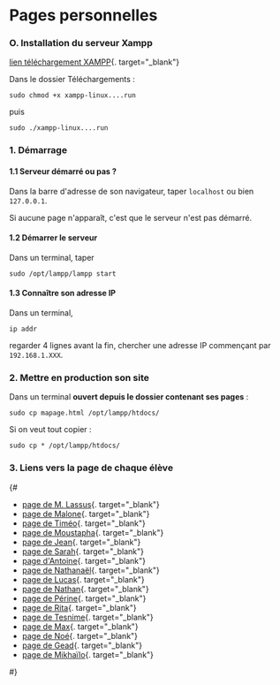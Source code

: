 # Pages personnelles

### O. Installation du serveur Xampp

[lien téléchargement XAMPP](https://sourceforge.net/projects/xampp/files/XAMPP%20Linux/8.1.17/xampp-linux-x64-8.1.17-0-installer.run/download){. target="_blank"}

Dans le dossier Téléchargements :

```sudo chmod +x xampp-linux....run``` 

puis 

```sudo ./xampp-linux....run``` 


### 1. Démarrage

#### 1.1 Serveur démarré ou pas ?

Dans la barre d'adresse de son navigateur, taper ```localhost``` ou bien ```127.0.0.1```.

Si aucune page n'apparaît, c'est que le serveur n'est pas démarré.

#### 1.2 Démarrer le serveur
Dans un terminal, taper

```sudo /opt/lampp/lampp start``` 

#### 1.3 Connaître son adresse IP

Dans un terminal,

```ip addr``` 

regarder 4 lignes avant la fin, chercher une adresse IP commençant par ```192.168.1.XXX```.


### 2. Mettre en production son site

Dans un terminal **ouvert depuis le dossier contenant ses pages** :

```sudo cp mapage.html /opt/lampp/htdocs/```

Si on veut tout copier :

```sudo cp * /opt/lampp/htdocs/```

### 3. Liens vers la page de chaque élève
{#
- [page de M. Lassus](http://192.168.1.198){. target="_blank"}
- [page de Malone](http://192.168.1.102){. target="_blank"}
- [page de Timéo](http://192.168.1.114){. target="_blank"}
- [page de Moustapha](http://192.168.1.173){. target="_blank"}
- [page de Jean](http://192.168.1.151){. target="_blank"}
- [page de Sarah](http://192.168.1.154){. target="_blank"}
- [page d'Antoine](http://192.168.1.150){. target="_blank"}
- [page de Nathanaël](http://192.168.1.127){. target="_blank"}
- [page de Lucas](http://192.168.1.119){. target="_blank"}
- [page de Nathan](http://192.168.1.121){. target="_blank"}
- [page de Périne](http://192.168.1.158){. target="_blank"}
- [page de Rita](http://192.168.1.109){. target="_blank"}
- [page de Tesnime](http://192.168.1.100){. target="_blank"}
- [page de Max](http://192.168.1.126){. target="_blank"}
- [page de Noé](http://192.168.1.133){. target="_blank"}
- [page de Gead](http://192.168.1.172){. target="_blank"}
- [page de Mikhaïlo](http://192.168.1.190){. target="_blank"}

#}
